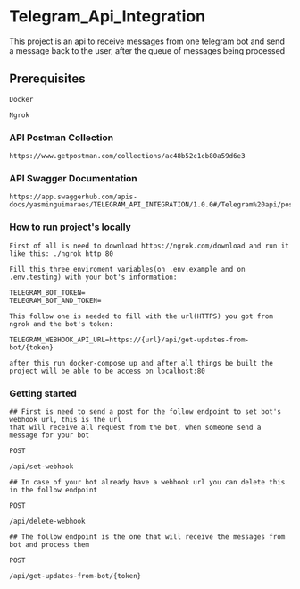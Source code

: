 # Telegram_Api_Integration

This project is an api to receive messages from one telegram bot and send a message back to the user, after the queue of messages being processed

## Prerequisites

```
Docker
```

```
Ngrok
```

### API Postman Collection

```
https://www.getpostman.com/collections/ac48b52c1cb80a59d6e3
```

### API Swagger Documentation

```
https://app.swaggerhub.com/apis-docs/yasminguimaraes/TELEGRAM_API_INTEGRATION/1.0.0#/Telegram%20api/post_api_delete_webhook
```

### How to run project's locally

```
First of all is need to download https://ngrok.com/download and run it like this: ./ngrok http 80
```

```
Fill this three enviroment variables(on .env.example and on .env.testing) with your bot's information:

TELEGRAM_BOT_TOKEN=
TELEGRAM_BOT_AND_TOKEN=

This follow one is needed to fill with the url(HTTPS) you got from ngrok and the bot's token:

TELEGRAM_WEBHOOK_API_URL=https://{url}/api/get-updates-from-bot/{token}
```

```
after this run docker-compose up and after all things be built the project will be able to be access on localhost:80
```

### Getting started

```
## First is need to send a post for the follow endpoint to set bot's webhook url, this is the url
that will receive all request from the bot, when someone send a message for your bot
```

```
POST
```

```
/api/set-webhook
```

```
## In case of your bot already have a webhook url you can delete this in the follow endpoint
```

```
POST
```

```
/api/delete-webhook
```

```
## The follow endpoint is the one that will receive the messages from bot and process them
```

```
POST
```

```
/api/get-updates-from-bot/{token}
```
